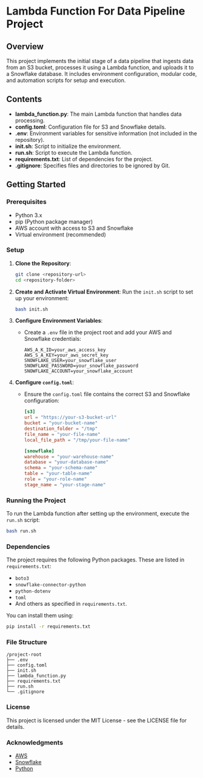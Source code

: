 # Lambda Function For Data Pipeline Project

## Overview
This project implements the initial stage of a data pipeline that ingests data from an S3 bucket, processes it using a Lambda function, and uploads it to a Snowflake database. It includes environment configuration, modular code, and automation scripts for setup and execution.

## Contents
- **lambda_function.py**: The main Lambda function that handles data processing.
- **config.toml**: Configuration file for S3 and Snowflake details.
- **.env**: Environment variables for sensitive information (not included in the repository).
- **init.sh**: Script to initialize the environment.
- **run.sh**: Script to execute the Lambda function.
- **requirements.txt**: List of dependencies for the project.
- **.gitignore**: Specifies files and directories to be ignored by Git.

## Getting Started

### Prerequisites
- Python 3.x
- pip (Python package manager)
- AWS account with access to S3 and Snowflake
- Virtual environment (recommended)

### Setup

1. **Clone the Repository**:
   ```bash
   git clone <repository-url>
   cd <repository-folder>
   ```

2. **Create and Activate Virtual Environment**:
   Run the `init.sh` script to set up your environment:
   ```bash
   bash init.sh
   ```

3. **Configure Environment Variables**:
   - Create a `.env` file in the project root and add your AWS and Snowflake credentials:
     ```plaintext
     AWS_A_K_ID=your_aws_access_key
     AWS_S_A_KEY=your_aws_secret_key
     SNOWFLAKE_USER=your_snowflake_user
     SNOWFLAKE_PASSWORD=your_snowflake_password
     SNOWFLAKE_ACCOUNT=your_snowflake_account
     ```

4. **Configure `config.toml`**:
   - Ensure the `config.toml` file contains the correct S3 and Snowflake configuration:
     ```toml
     [s3]
     url = "https://your-s3-bucket-url"
     bucket = "your-bucket-name"
     destination_folder = "/tmp"
     file_name = "your-file-name"
     local_file_path = "/tmp/your-file-name"

     [snowflake]
     warehouse = "your-warehouse-name"
     database = "your-database-name"
     schema = "your-schema-name"
     table = "your-table-name"
     role = "your-role-name"
     stage_name = "your-stage-name"
     ```

### Running the Project

To run the Lambda function after setting up the environment, execute the `run.sh` script:
```bash
bash run.sh
```

### Dependencies
The project requires the following Python packages. These are listed in `requirements.txt`:
- `boto3`
- `snowflake-connector-python`
- `python-dotenv`
- `toml`
- And others as specified in `requirements.txt`.

You can install them using:
```bash
pip install -r requirements.txt
```

### File Structure
```
/project-root
├── .env
├── config.toml
├── init.sh
├── lambda_function.py
├── requirements.txt
├── run.sh
└── .gitignore
```

### License
This project is licensed under the MIT License - see the LICENSE file for details.

### Acknowledgments
- [AWS](https://aws.amazon.com/)
- [Snowflake](https://www.snowflake.com/)
- [Python](https://www.python.org/)
